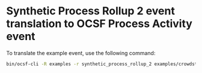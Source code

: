 # Synthetic Process Rollup 2 event translation to OCSF Process Activity event

To translate the example event, use the following command:
```bash
bin/ocsf-cli -R examples -r synthetic_process_rollup_2 examples/crowdstrike/falcon/synthetic_process_rollup_2/raw.json
```
